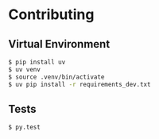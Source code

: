 # Contributing

## Virtual Environment

```bash
$ pip install uv
$ uv venv
$ source .venv/bin/activate
$ uv pip install -r requirements_dev.txt
```

## Tests

```bash
$ py.test
```
